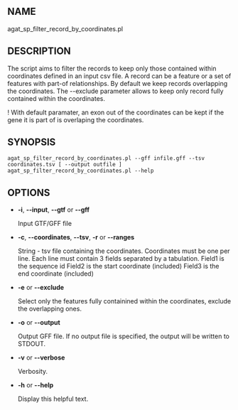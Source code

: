 ## NAME

agat\_sp\_filter\_record\_by\_coordinates.pl

## DESCRIPTION

The script aims to filter the records to keep only those contained within coordinates
defined in an input csv file.
A record can be a feature or a set of features with part-of relationships.
By default we keep records overlapping the coordinates. The --exclude parameter
allows to keep only record fully contained within the coordinates.

! With default paramater, an exon out of the coordinates can be kept if the gene
it is part of is overlaping the coordinates.

## SYNOPSIS

```
agat_sp_filter_record_by_coordinates.pl --gff infile.gff --tsv coordinates.tsv [ --output outfile ]
agat_sp_filter_record_by_coordinates.pl --help
```

## OPTIONS

- **-i**, **--input**, **--gtf**  or **--gff**

    Input GTF/GFF file

- **-c**, **--coordinates**, **--tsv**, **-r** or **--ranges**

    String - tsv file containing the coordinates.
    Coordinates must be one per line.
    Each line must contain 3 fields separated by a tabulation.
    Field1 is the sequence id
    Field2 is the start coordinate (included)
    Field3 is the end coordinate (included)

- **-e** or **--exclude**

    Select only the features fully containined within the coordinates, exclude the overlapping
    ones.

- **-o** or **--output**

    Output GFF file.  If no output file is specified, the output will be
    written to STDOUT.

- **-v** or **--verbose**

    Verbosity.

- **-h** or **--help**

    Display this helpful text.

